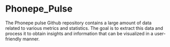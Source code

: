 # Phonepe_Pulse
The Phonepe pulse Github repository contains a large amount of data related to various metrics and statistics. The goal is to extract this data and process it to obtain insights and information that can be visualized in a user-friendly manner.
